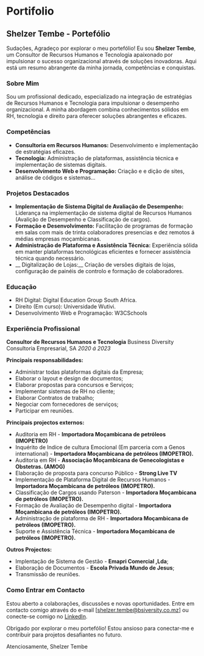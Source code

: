 # Portifolio

## Shelzer Tembe - Portefólio
Sudações, Agradeço por explorar o meu portefólio! Eu sou **Shelzer Tembe**, um Consultor de Recursos Humanos e Tecnologia apaixonado por impulsionar o sucesso organizacional através de soluções inovadoras. Aqui está um resumo abrangente da minha jornada, competências e conquistas.

### Sobre Mim
Sou um profissional dedicado, especializado na integração de estratégias de Recursos Humanos e Tecnologia para impulsionar o desempenho organizacional. A minha abordagem combina conhecimentos sólidos em RH, tecnologia e direito para oferecer soluções abrangentes e eficazes.

### Competências
* __Consultoria em Recursos Humanos:__ Desenvolvimento e implementação de estratégias eficazes.
* __Tecnologia:__ Administração de plataformas, assistência técnica e implementação de sistemas digitais.
* __Desenvolvimento Web e Programação:__ Criação e e dição de sites, análise de códigos e sistemas...

### Projetos Destacados
* __Implementação de Sistema Digital de Avaliação de Desempenho:__ Liderança na implementação de sistema digital de Recursos Humanos (Avalição de Desempenho e Classificação de cargos).
* __Formação e Desenvolvimento:__ Facilitação de programas de formação em salas com mais de trinta colaboradores presencias e dez remotos á médias empresas moçambicanas.
* __Administração de Plataforma e Assistência Técnica:__ Experiência sólida em manter plataformas tecnológicas eficientes e fornecer assistência técnica quando necessário.
* __ Digitalização de Lojas:__ Criação de versões digitais de lojas, configuração de painéis de controlo e formação de colaboradores.

### Educação
* RH Digital: Digital Education Group South Africa.
* Direito (Em curso): Universidade Wutivi.
* Desenvolvimento Web e Programação: W3CSchools

### Experiência Profissional
**Consultor de Recursos Humanos e Tecnologia**
Business Diversity Consultoria Empresarial, SA
_2020 á 2023_

**Principais responsabilidades:**
* Administrar todas plataformas digitais da Empresa;
* Elaborar o layout e design de documentos; 
* Elaborar propostas para concursos e Serviços;
* Implementar sistemas de RH no cliente;
* Elaborar Contratos de trabalho;
* Negociar com fornecedores de serviços;
* Participar em reuniões.

**Principais projectos externos:**
* Auditoria em RH - **Importadora Moçambicana de petróleos (IMOPETRO)**
* Inquérito de Indice de cultura Emocional (Em parceria com a Genos international) - **Importadora Moçambicana de petróleos (IMOPETRO).**
* Auditoria em RH - **Associação Moçambicana de Genecologistas e Obstetras. (AMOG)**
* Elaboração de proposta para concurso Público - **Strong Live TV**
* Implementação de Plataforma Digital de Recursos Humanos - **Importadora Moçambicana de petróleos (IMOPETRO).**
* Classificação de Cargos usando Paterson - **Importadora Moçambicana de petróleos (IMOPETRO).**
* Formação de Avaliação de Desempenho digital - **Importadora Moçambicana de petróleos (IMOPETRO).**
* Administração de plataforma de RH - **Importadora Moçambicana de petróleos (IMOPETRO).**
* Suporte e Assistência Técnica - **Importadora Moçambicana de petróleos (IMOPETRO).**

**Outros Projectos:**
* Implentação de Sistema de Gestão - **Emapri Comercial ,Lda**;
* Elaboração de Documentos - **Escola Privada Mundo de Jesus**;
* Transmissão de reuniões.

### Como Entrar em Contacto
Estou aberto a colaborações, discussões e novas oportunidades. Entre em contacto comigo através do e-mail [shelzer.tembe@bsiversity.co.mz] ou conecte-se comigo no [LinkedIn](in/shelzer-tembe-0a6648215).

Obrigado por explorar o meu portefólio! Estou ansioso para conectar-me e contribuir para projetos desafiantes no futuro.

Atenciosamente,
Shelzer Tembe